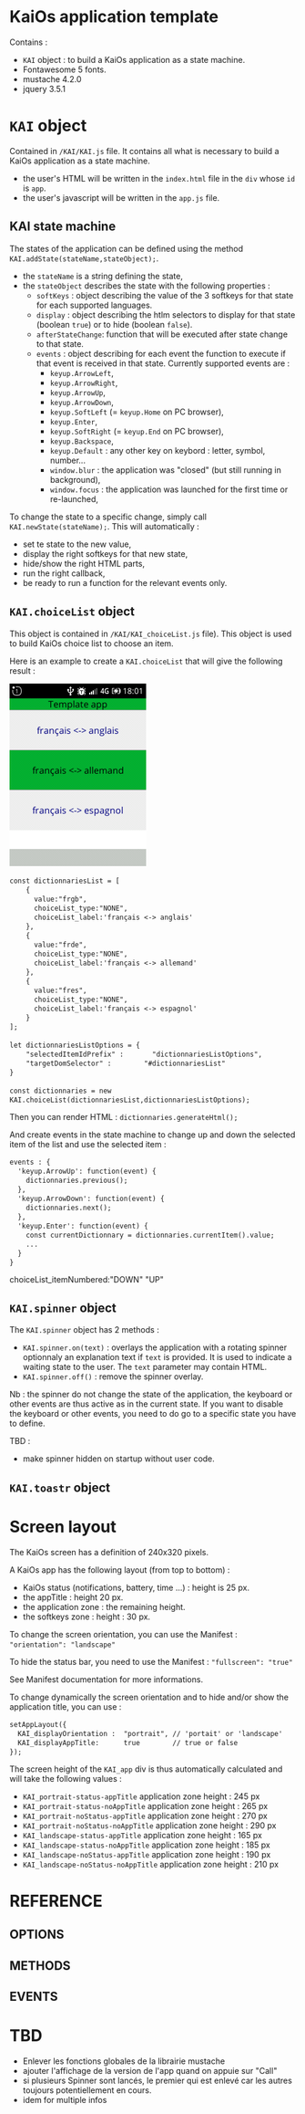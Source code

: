 # KaiOs application template
Contains :
- `KAI` object : to build a KaiOs application as a state machine.
- Fontawesome 5 fonts.
- mustache 4.2.0
- jquery 3.5.1

# `KAI` object
Contained in `/KAI/KAI.js` file. It contains all what is necessary to build a KaiOs application as a state machine.
- the user's HTML will be written in the `index.html` file in the `div` whose `id` is `app`.
- the user's javascript will be written in the `app.js` file.

## KAI state machine
The states of the application can be defined using the method `KAI.addState(stateName,stateObject);`.
- the `stateName` is a string defining the state,
- the `stateObject` describes the state with the following properties :
  - `softKeys` : object describing the value of the 3 softkeys for that state for each supported languages.
  - `display` : object describing the htlm selectors to display for that state (boolean `true`) or to hide (boolean `false`).
  - `afterStateChange`: function that will be executed after state change to that state.
  - `events` : object describing for each event the function to execute if that event is received in that state. Currently supported events are :
    - `keyup.ArrowLeft`,
    - `keyup.ArrowRight`,
    - `keyup.ArrowUp`,
    - `keyup.ArrowDown`,
    - `keyup.SoftLeft` (= `keyup.Home` on PC browser),
    - `keyup.Enter`,
    - `keyup.SoftRight` (= `keyup.End` on PC browser),
    - `keyup.Backspace`,
    - `keyup.Default` : any other key on keybord : letter, symbol, number...
    - `window.blur` : the application was "closed" (but still running in background),
    - `window.focus` : the application was launched for the first time or re-launched,


To change the state to a specific change, simply call `KAI.newState(stateName);`. This will automatically :
- set te state to the new value,
- display the right softkeys for that new state,
- hide/show the right HTML parts,
- run the right callback,
- be ready to run a function for the relevant events only.

## `KAI.choiceList` object
This object is contained in `/KAI/KAI_choiceList.js` file). This object is used to build KaiOs choice list to choose an item.

Here is an example to create a `KAI.choiceList` that will give the following result :

![simple choiceList](screen_copies/choiceList_simple.png)  

```
const dictionnariesList = [
	{
      value:"frgb",
      choiceList_type:"NONE",
      choiceList_label:'français <-> anglais'
	},
    {
      value:"frde",
      choiceList_type:"NONE",
      choiceList_label:'français <-> allemand'
	},
    {
      value:"fres",
      choiceList_type:"NONE",
      choiceList_label:'français <-> espagnol'
	}
];

let dictionnariesListOptions = {
	"selectedItemIdPrefix" :       "dictionnariesListOptions",
	"targetDomSelector" : 		 "#dictionnariesList"
}

const dictionnaries = new KAI.choiceList(dictionnariesList,dictionnariesListOptions);
```

Then you can render HTML : `dictionnaries.generateHtml();`

And create events in the state machine to change up and down the selected item of the list and use the selected item :
```
events : {
  'keyup.ArrowUp': function(event) {
    dictionnaries.previous();
  },
  'keyup.ArrowDown': function(event) {
    dictionnaries.next();
  },
  'keyup.Enter': function(event) {
    const currentDictionnary = dictionnaries.currentItem().value;
    ...
  }
}
```

choiceList_itemNumbered:"DOWN" "UP"


## `KAI.spinner` object
The `KAI.spinner` object has 2 methods :
- `KAI.spinner.on(text)` : overlays the application with a rotating spinner optionnaly an explanation text if `text` is provided. It is used to indicate a waiting state to the user. The `text` parameter may contain HTML.
- `KAI.spinner.off()` : remove the spinner overlay.

Nb : the spinner do not change the state of the application, the keyboard or other events are thus active as in the current state. If you want to disable the keyboard or other events, you need to do go to a specific state you have to define.

TBD :
- make spinner hidden on startup without user code.

## `KAI.toastr` object

# Screen layout
The KaiOs screen has a definition of 240x320 pixels.

A KaiOs app has the following layout (from top to bottom) :
- KaiOs status (notifications, battery, time ...) : height is 25 px.
- the appTitle : height 20 px.
- the application zone : the remaining height.
- the softkeys zone : height : 30 px.

To change the screen orientation, you can use the Manifest : ``"orientation": "landscape"``

To hide the status bar, you need to use the Manifest : `"fullscreen": "true"`

See Manifest documentation for more informations.

To change dynamically the screen orientation and to hide and/or show the application title, you can use :

```
setAppLayout({
  KAI_displayOrientation :  "portrait", // 'portait' or 'landscape'
  KAI_displayAppTitle:      true        // true or false
});
```

The screen height of the `KAI_app` div is thus automatically calculated and will take the following values :

- `KAI_portrait-status-appTitle`  application zone height : 245
 px
- `KAI_portrait-status-noAppTitle`  application zone height : 265
 px
- `KAI_portrait-noStatus-appTitle`  application zone height : 270
 px
- `KAI_portrait-noStatus-noAppTitle`  application zone height : 290
 px
- `KAI_landscape-status-appTitle`  application zone height : 165
px
- `KAI_landscape-status-noAppTitle`  application zone height : 185
 px
- `KAI_landscape-noStatus-appTitle`  application zone height : 190
 px
- `KAI_landscape-noStatus-noAppTitle`  application zone height : 210
 px

 # REFERENCE
 ## OPTIONS
 ## METHODS
 ## EVENTS

 # TBD

 - Enlever les fonctions globales de la librairie mustache
 - ajouter l'affichage de la version de l'app quand on appuie sur "Call"
 - si plusieurs Spinner sont lancés, le premier qui est enlevé car les autres toujours potentiellement en cours.
 - idem for multiple infos
 
